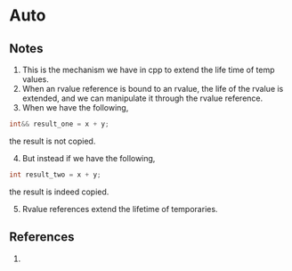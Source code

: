 # Auto

## Notes
1. This is the mechanism we have in cpp to extend the life time of temp values. 
2. When an rvalue reference is bound to an rvalue, the life of the rvalue is extended, and we can manipulate it through the rvalue reference. 
3. When we have the following, 
```cpp
int&& result_one = x + y;
```
the result is not copied.

4. But instead if we have the following, 
```cpp
int result_two = x + y;
```
the result is indeed copied.

5. Rvalue references extend the lifetime of temporaries. 

## References

1. 

